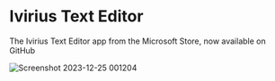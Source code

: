 # Ivirius Text Editor


The Ivirius Text Editor app from the Microsoft Store, now available on GitHub

![Screenshot 2023-12-25 001204](https://github.com/IviriusMain/Ivirius-Text-Editor/assets/106150547/43e0aef5-5b22-4750-9250-a2c5baecb8f0)
